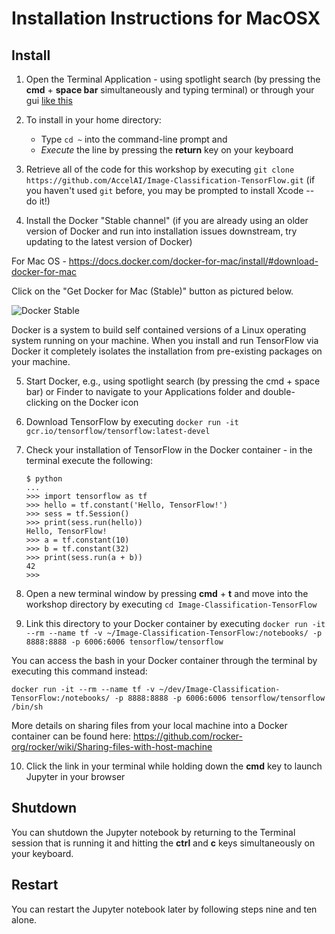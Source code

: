 # Installation Instructions for MacOSX

## Install

1. Open the Terminal Application - using spotlight search (by pressing the **cmd** + **space bar** simultaneously and typing terminal) or through your gui [like this](https://www.wikihow.com/Open-a-Terminal-Window-in-Mac)

2. To install in your home directory:
	* Type `cd ~` into the command-line prompt and 
	* *Execute* the line by pressing the **return** key on your keyboard

3. Retrieve all of the code for this workshop by executing `git clone https://github.com/AccelAI/Image-Classification-TensorFlow.git` (if you haven't used `git` before, you may be prompted to install Xcode -- do it!)

4. Install the Docker "Stable channel" (if you are already using an older version of Docker and run into installation issues downstream, try updating to the latest version of Docker)

For Mac OS - https://docs.docker.com/docker-for-mac/install/#download-docker-for-mac

Click on the "Get Docker for Mac (Stable)" button as pictured below.

![Docker Stable](/images/docker-stable.png)

Docker is a system to build self contained versions of a Linux operating system running on your machine. When you install and run TensorFlow via Docker it completely isolates the installation from pre-existing packages on your machine.

5. Start Docker, e.g., using spotlight search (by pressing the cmd + space bar) or Finder to navigate to your Applications folder and double-clicking on the Docker icon

6. Download TensorFlow by executing `docker run -it gcr.io/tensorflow/tensorflow:latest-devel`

7. Check your installation of TensorFlow in the Docker container - in the terminal execute the following: 
    
    ````
    $ python
    ...
    >>> import tensorflow as tf
    >>> hello = tf.constant('Hello, TensorFlow!')
    >>> sess = tf.Session()
    >>> print(sess.run(hello))
    Hello, TensorFlow!
    >>> a = tf.constant(10)
    >>> b = tf.constant(32)
    >>> print(sess.run(a + b))
    42
    >>>

    ````

8. Open a new terminal window by pressing **cmd** + **t** and move into the workshop directory by executing `cd Image-Classification-TensorFlow`


9. Link this directory to your Docker container by executing `docker run -it --rm --name tf -v ~/Image-Classification-TensorFlow:/notebooks/ -p 8888:8888 -p 6006:6006 tensorflow/tensorflow`


You can access the bash in your Docker container through the terminal by executing this command instead: 

`docker run -it --rm --name tf -v ~/dev/Image-Classification-TensorFlow:/notebooks/ -p 8888:8888 -p 6006:6006 tensorflow/tensorflow /bin/sh`

More details on sharing files from your local machine into a Docker container can be found here: https://github.com/rocker-org/rocker/wiki/Sharing-files-with-host-machine

10. Click the link in your terminal while holding down the **cmd** key to launch Jupyter in your browser


## Shutdown

You can shutdown the Jupyter notebook by returning to the Terminal session that is running it and hitting the **ctrl** and **c** keys simultaneously on your keyboard.


## Restart

You can restart the Jupyter notebook later by following steps nine and ten alone.